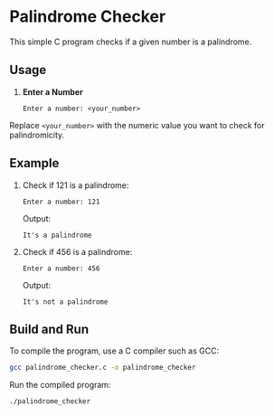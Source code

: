 # Palindrome Checker

This simple C program checks if a given number is a palindrome.

## Usage

1. **Enter a Number**
    ```
    Enter a number: <your_number>
    ```

Replace `<your_number>` with the numeric value you want to check for palindromicity.

## Example

1. Check if 121 is a palindrome:
    ```
    Enter a number: 121
    ```

    Output:
    ```
    It's a palindrome
    ```

2. Check if 456 is a palindrome:
    ```
    Enter a number: 456
    ```

    Output:
    ```
    It's not a palindrome
    ```

## Build and Run

To compile the program, use a C compiler such as GCC:
```bash
gcc palindrome_checker.c -o palindrome_checker
```

Run the compiled program:
```bash
./palindrome_checker
```
